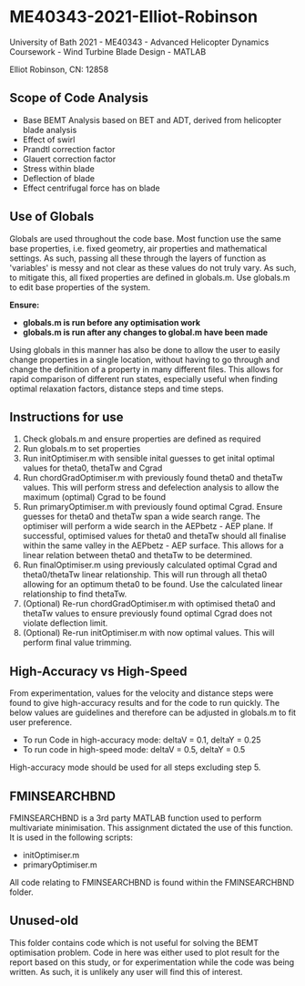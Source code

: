 # ME40343-2021-Elliot-Robinson

University of Bath 2021 - ME40343 - Advanced Helicopter Dynamics Coursework - Wind Turbine Blade Design - MATLAB

Elliot Robinson,
CN: 12858

## Scope of Code Analysis

- Base BEMT Analysis based on BET and ADT, derived from helicopter blade analysis
- Effect of swirl
- Prandtl correction factor
- Glauert correction factor
- Stress within blade
- Deflection of blade
- Effect centrifugal force has on blade

## Use of Globals

Globals are used throughout the code base. Most function use the same base properties, i.e. fixed geometry, air properties and mathematical settings. As such, passing all these through the layers of function as 'variables' is messy and not clear as these values do not truly vary. As such, to mitigate this, all fixed properties are defined in globals.m. Use globals.m to edit base properties of the system.

**Ensure:**

- **globals.m is run before any optimisation work**
- **globals.m is run after any changes to global.m have been made**

Using globals in this manner has also be done to allow the user to easily change properties in a single location, without having to go through and change the definition of a property in many different files. This allows for rapid comparison of different run states, especially useful when finding optimal relaxation factors, distance steps and time steps.

## Instructions for use

1. Check globals.m and ensure properties are defined as required
2. Run globals.m to set properties
3. Run initOptimiser.m with sensible inital guesses to get inital optimal values for theta0, thetaTw and Cgrad
4. Run chordGradOptimiser.m with previously found theta0 and thetaTw values. This will perform stress and defelection analysis to allow the maximum (optimal) Cgrad to be found
5. Run primaryOptimiser.m with previously found optimal Cgrad. Ensure guesses for theta0 and thetaTw span a wide search range. The optimiser will perform a wide search in the AEPbetz - AEP plane. If successful, optimised values for theta0 and thetaTw should all finalise within the same valley in the AEPbetz - AEP surface. This allows for a linear relation between theta0 and thetaTw to be determined.
6. Run finalOptimiser.m using previously calculated optimal Cgrad and theta0/thetaTw linear relationship. This will run through all theta0 allowing for an optimum theta0 to be found. Use the calculated linear relationship to find thetaTw.
7. (Optional) Re-run chordGradOptimiser.m with optimised theta0 and thetaTw values to ensure previously found optimal Cgrad does not violate deflection limit.
8. (Optional) Re-run initOptimiser.m with now optimal values. This will perform final value trimming.

## High-Accuracy vs High-Speed

From experimentation, values for the velocity and distance steps were found to give high-accuracy results and for the code to run quickly. The below values are guidelines and therefore can be adjusted in globals.m to fit user preference.

- To run Code in high-accuracy mode: deltaV = 0.1, deltaY = 0.25
- To run code in high-speed mode: deltaV = 0.5, deltaY = 0.5

High-accuracy mode should be used for all steps excluding step 5.

## FMINSEARCHBND

FMINSEARCHBND is a 3rd party MATLAB function used to perform multivariate minimisation. This assignment dictated the use of this function. It is used in the following scripts:

- initOptimiser.m
- primaryOptimiser.m

All code relating to FMINSEARCHBND is found within the FMINSEARCHBND folder.

## Unused-old

This folder contains code which is not useful for solving the BEMT optimisation problem. Code in here was either used to plot result for the report based on this study, or for experimentation while the code was being written. As such, it is unlikely any user will find this of interest.
